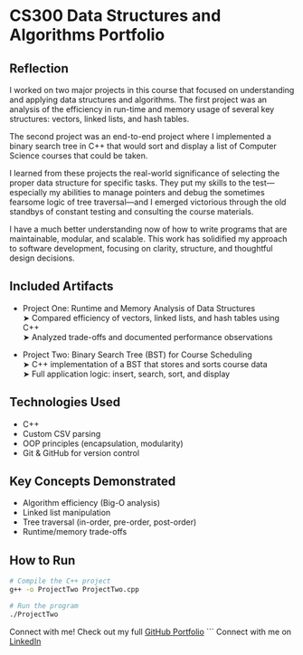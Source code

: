 # CS300 Data Structures and Algorithms Portfolio

## Reflection

I worked on two major projects in this course that focused on understanding and applying data structures and algorithms. The first project was an analysis of the efficiency in run-time and memory usage of several key structures: vectors, linked lists, and hash tables.

The second project was an end-to-end project where I implemented a binary search tree in C++ that would sort and display a list of Computer Science courses that could be taken.

I learned from these projects the real-world significance of selecting the proper data structure for specific tasks. They put my skills to the test—especially my abilities to manage pointers and debug the sometimes fearsome logic of tree traversal—and I emerged victorious through the old standbys of constant testing and consulting the course materials.

I have a much better understanding now of how to write programs that are maintainable, modular, and scalable. This work has solidified my approach to software development, focusing on clarity, structure, and thoughtful design decisions.

## Included Artifacts

- Project One: Runtime and Memory Analysis of Data Structures  
  ➤ Compared efficiency of vectors, linked lists, and hash tables using C++  
  ➤ Analyzed trade-offs and documented performance observations

- Project Two: Binary Search Tree (BST) for Course Scheduling  
  ➤ C++ implementation of a BST that stores and sorts course data  
  ➤ Full application logic: insert, search, sort, and display


## Technologies Used

- C++
- Custom CSV parsing
- OOP principles (encapsulation, modularity)
- Git & GitHub for version control



## Key Concepts Demonstrated

- Algorithm efficiency (Big-O analysis)
- Linked list manipulation
- Tree traversal (in-order, pre-order, post-order)
- Runtime/memory trade-offs


## How to Run
```bash
# Compile the C++ project
g++ -o ProjectTwo ProjectTwo.cpp

# Run the program
./ProjectTwo
``` 
Connect with me!
Check out my full [GitHub Portfolio](https://github.com/nchutto) ```
Connect with me on [LinkedIn](https://linkedin.com/in/nicole-hutto-17b953b8)
